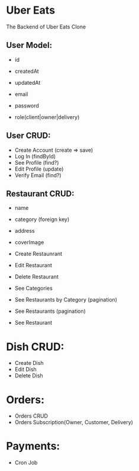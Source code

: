 # Uber Eats

The Backend of Uber Eats Clone

## User Model:

- id
- createdAt
- updatedAt

- email
- password
- role(client|owner|delivery)

## User CRUD:

- Create Account (create => save)
- Log In (findById)
- See Profile (find?)
- Edit Profile (update)
- Verify Email (find?)

## Restaurant CRUD:

- name
- category (foreign key)
- address
- coverImage

- Create Restaunrant
- Edit Restaurant
- Delete Restaurant

- See Categories
- See Restaurants by Category (pagination)
- See Restaurants (pagination)
- See Restaurant

# Dish CRUD:

- Create Dish
- Edit Dish
- Delete Dish

# Orders:

- Orders CRUD
- Orders Subscription(Owner, Customer, Delivery)

# Payments:

- Cron Job
